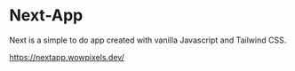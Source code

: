 # Next-App
Next is a simple to do app created with vanilla Javascript and Tailwind CSS.

https://nextapp.wowpixels.dev/
